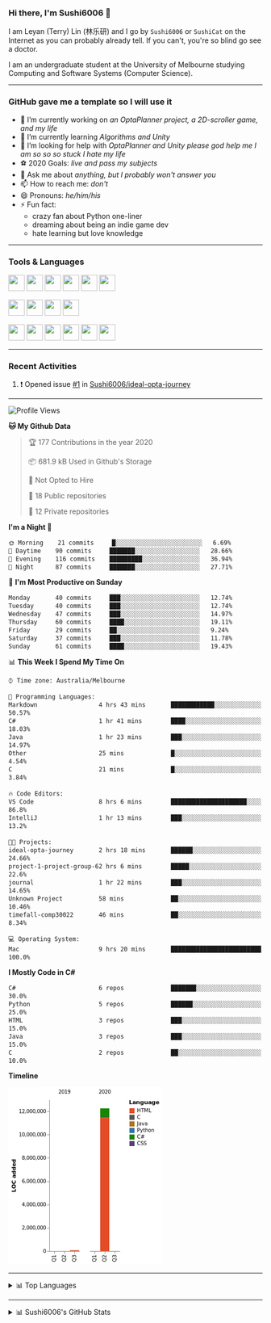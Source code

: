 ### Hi there, I'm Sushi6006 👋

<!--**Sushi6006/Sushi6006** is a ✨ _special_ ✨ repository because its `README.md` (this file) appears on your GitHub profile.-->

I am Leyan (Terry) Lin (林乐研) and I go by `Sushi6006` or `SushiCat` on the Internet as you can probably already tell. If you can't, you're so blind go see a doctor.

I am an undergraduate student at the University of Melbourne studying Computing and Software Systems (Computer Science). 

--- 

### GitHub gave me a template so I will use it
- 🔭 I’m currently working on *an OptaPlanner project, a 2D-scroller game, and my life*
- 🌱 I’m currently learning *Algorithms and Unity*
- 🤔 I’m looking for help with *OptaPlanner and Unity please god help me I am so so so stuck I hate my life*
- ⚽️ 2020 Goals: *live and pass my subjects*
- 💬 Ask me about *anything, but I probably won't answer you*
- 📫 How to reach me: *don't*
- 😄 Pronouns: *he/him/his*
- ⚡ Fun fact:
  - crazy fan about Python one-liner
  - dreaming about being an indie game dev
  - hate learning but love knowledge

---

### Tools & Languages
<p>
  <img height="32" width="32" src="https://cdn.jsdelivr.net/npm/simple-icons@v3/icons/apple.svg"/>
  <img height="32" width="32" src="https://cdn.jsdelivr.net/npm/simple-icons@v3/icons/visualstudiocode.svg"/>
  <img height="32" width="32" src="https://cdn.jsdelivr.net/npm/simple-icons@v3/icons/github.svg"/>
  <img height="32" width="32" src="https://cdn.jsdelivr.net/npm/simple-icons@v3/icons/git.svg"/>
  <img height="32" width="32" src="https://cdn.jsdelivr.net/npm/simple-icons@v3/icons/discord.svg"/>
  <img height="32" width="32" src="https://cdn.jsdelivr.net/npm/simple-icons@v3/icons/atom.svg"/>
</p>
<p>
  <img height="32" width="32" src="https://cdn.jsdelivr.net/npm/simple-icons@v3/icons/adobephotoshop.svg"/>
  <img height="32" width="32" src="https://cdn.jsdelivr.net/npm/simple-icons@v3/icons/adobexd.svg"/>
  <img height="32" width="32" src="https://cdn.jsdelivr.net/npm/simple-icons@v3/icons/vsco.svg"/>
  <img height="32" width="32" src="https://cdn.jsdelivr.net/npm/simple-icons@v3/icons/spotify.svg"/>
</p>
<p>
  <img height="32" width="32" src="https://cdn.jsdelivr.net/npm/simple-icons@v3/icons/python.svg"/>
  <img height="32" width="32" src="https://cdn.jsdelivr.net/npm/simple-icons@v3/icons/c.svg"/>
  <img height="32" width="32" src="https://cdn.jsdelivr.net/npm/simple-icons@v3/icons/csharp.svg"/>
  <img height="32" width="32" src="https://cdn.jsdelivr.net/npm/simple-icons@v3/icons/java.svg"/>
  <img height="32" width="32" src="https://cdn.jsdelivr.net/npm/simple-icons@v3/icons/markdown.svg"/>
  <img height="32" width="32" src="https://cdn.jsdelivr.net/npm/simple-icons@v3/icons/mysql.svg"/>
</p>

--- 

### Recent Activities
<!--START_SECTION:activity-->
1. ❗️ Opened issue [#1](https://github.com//Sushi6006/ideal-opta-journey/issues/1) in [Sushi6006/ideal-opta-journey](https://github.com//Sushi6006/ideal-opta-journey)
<!--END_SECTION:activity-->

---

<!--START_SECTION:waka-->
![Profile Views](http://img.shields.io/badge/Profile%20Views-19-blue)

**🐱 My Github Data** 

> 🏆 177 Contributions in the year 2020
 > 
> 📦 681.9 kB Used in Github's Storage 
 > 
> 🚫 Not Opted to Hire
 > 
> 📜 18 Public repositories
 > 
> 🔑 12 Private repositories 

**I'm a Night 🦉** 

```text
🌞 Morning    21 commits     █░░░░░░░░░░░░░░░░░░░░░░░░   6.69% 
🌆 Daytime    90 commits     ███████░░░░░░░░░░░░░░░░░░   28.66% 
🌃 Evening    116 commits    █████████░░░░░░░░░░░░░░░░   36.94% 
🌙 Night      87 commits     ███████░░░░░░░░░░░░░░░░░░   27.71%

```
📅 **I'm Most Productive on Sunday** 

```text
Monday       40 commits     ███░░░░░░░░░░░░░░░░░░░░░░   12.74% 
Tuesday      40 commits     ███░░░░░░░░░░░░░░░░░░░░░░   12.74% 
Wednesday    47 commits     ███░░░░░░░░░░░░░░░░░░░░░░   14.97% 
Thursday     60 commits     ████░░░░░░░░░░░░░░░░░░░░░   19.11% 
Friday       29 commits     ██░░░░░░░░░░░░░░░░░░░░░░░   9.24% 
Saturday     37 commits     ███░░░░░░░░░░░░░░░░░░░░░░   11.78% 
Sunday       61 commits     ████░░░░░░░░░░░░░░░░░░░░░   19.43%

```


📊 **This Week I Spend My Time On** 

```text
⌚︎ Time zone: Australia/Melbourne

💬 Programming Languages: 
Markdown                 4 hrs 43 mins       ████████████░░░░░░░░░░░░░   50.57% 
C#                       1 hr 41 mins        ████░░░░░░░░░░░░░░░░░░░░░   18.03% 
Java                     1 hr 23 mins        ███░░░░░░░░░░░░░░░░░░░░░░   14.97% 
Other                    25 mins             █░░░░░░░░░░░░░░░░░░░░░░░░   4.54% 
C                        21 mins             █░░░░░░░░░░░░░░░░░░░░░░░░   3.84%

🔥 Code Editors: 
VS Code                  8 hrs 6 mins        █████████████████████░░░░   86.8% 
IntelliJ                 1 hr 13 mins        ███░░░░░░░░░░░░░░░░░░░░░░   13.2%

🐱‍💻 Projects: 
ideal-opta-journey       2 hrs 18 mins       ██████░░░░░░░░░░░░░░░░░░░   24.66% 
project-1-project-group-62 hrs 6 mins        █████░░░░░░░░░░░░░░░░░░░░   22.6% 
journal                  1 hr 22 mins        ███░░░░░░░░░░░░░░░░░░░░░░   14.65% 
Unknown Project          58 mins             ██░░░░░░░░░░░░░░░░░░░░░░░   10.46% 
timefall-comp30022       46 mins             ██░░░░░░░░░░░░░░░░░░░░░░░   8.34%

💻 Operating System: 
Mac                      9 hrs 20 mins       █████████████████████████   100.0%

```

**I Mostly Code in C#** 

```text
C#                       6 repos             ███████░░░░░░░░░░░░░░░░░░   30.0% 
Python                   5 repos             ██████░░░░░░░░░░░░░░░░░░░   25.0% 
HTML                     3 repos             ███░░░░░░░░░░░░░░░░░░░░░░   15.0% 
Java                     3 repos             ███░░░░░░░░░░░░░░░░░░░░░░   15.0% 
C                        2 repos             ██░░░░░░░░░░░░░░░░░░░░░░░   10.0%

```


**Timeline**

![Chart not found](https://github.com/Sushi6006/Sushi6006/blob/master/charts/bar_graph.png) 


<!--END_SECTION:waka-->


<!--
---

### Spotify Now Playing
<img src="https://novatorem-eight-fawn.vercel.app/api/spotify" alt="Sushi6006 Spotify Playing" width="350"/>
-->

--- 

<details>
  <summary>📊 Top Languages</summary>
  <br>
  <img src="https://github-readme-stats.vercel.app/api/top-langs/?username=sushi6006&layout=compact" alt="Top Langs">
</details>

---

<details>
  <summary>📊 Sushi6006's GitHub Stats</summary>
  <br>
  <img alt="Sushi6006's Github Stats" src="https://github-readme-stats.sushi6006.vercel.app/api?username=Sushi6006&show_icons=true"/>
</details>
  


